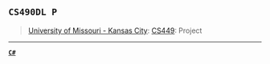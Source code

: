 ## `CS490DL P`
> [University of Missouri - Kansas City](https://www.umkc.edu/): [CS449](https://catalog.umkc.edu/colleges-schools/science-engineering/computer-science/bachelor-of-science-computer-science/): Project

---

[**`C#`**](https://github.com/lxRbckl/lxRbckl/blob/main/C#/README.md)
